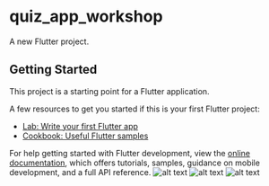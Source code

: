 # quiz_app_workshop

A new Flutter project.

## Getting Started

This project is a starting point for a Flutter application.

A few resources to get you started if this is your first Flutter project:

- [Lab: Write your first Flutter app](https://docs.flutter.dev/get-started/codelab)
- [Cookbook: Useful Flutter samples](https://docs.flutter.dev/cookbook)

For help getting started with Flutter development, view the
[online documentation](https://docs.flutter.dev/), which offers tutorials,
samples, guidance on mobile development, and a full API reference.
![alt text](C:\Users\bilal\OneDrive\Screenshot_1699048104.png)
![alt text](C:\Users\bilal\OneDrive\Screenshot_1699048117.png)
![alt text](C:\Users\bilal\OneDrive\Screenshot_1699048133.png)